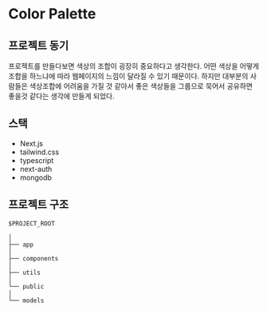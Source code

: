 # Color Palette

## 프로젝트 동기

프로젝트를 만들다보면 색상의 조합이 굉장히 중요하다고 생각한다. 어떤 색상을 어떻게 조합을 하느냐에 따라 웹페이지의 느낌이 달라질 수 있기 때문이다. 하지만 대부분의 사람들은 색상조합에 어려움을 가질 것 같아서 좋은 색상들을 그룹으로 묵어서 공유하면 좋을것 같다는 생각에 만들게 되었다.

## 스택

- Next.js
- tailwind.css
- typescript
- next-auth
- mongodb

## 프로젝트 구조

```
$PROJECT_ROOT

│
├── app
│
├── components
│
├── utils
│
└── public
│
└── models
```
